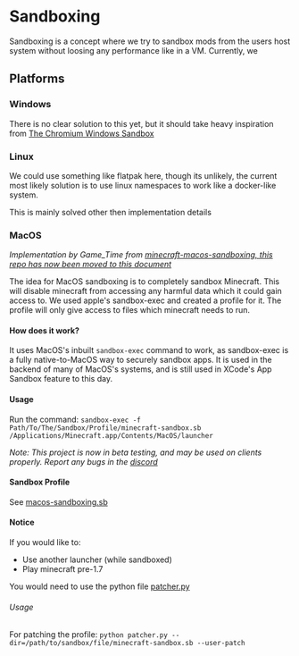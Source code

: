 # Sandboxing

Sandboxing is a concept where we try to sandbox mods from the users host system without loosing any performance like in a VM. Currently, we 

## Platforms

### Windows

There is no clear solution to this yet, but it should take heavy inspiration from [The Chromium Windows Sandbox](https://chromium.googlesource.com/chromium/src/+/HEAD/docs/design/sandbox.md#Sandbox-Windows-architecture)

### Linux

We could use something like flatpak here, though its unlikely, the current most likely solution is to use linux namespaces to work like a docker-like system.

This is mainly solved other then implementation details

### MacOS

*Implementation by Game_Time from [minecraft-macos-sandboxing, this repo has now been moved to this document](https://github.com/RayBytes/minecraft-macos-sandboxing)*

The idea for MacOS sandboxing is to completely sandbox Minecraft. This will disable minecraft from accessing any harmful data which it could gain access to. We used apple's sandbox-exec and created a profile for it. The profile will only give access to files which minecraft needs to run.

#### How does it work?

It uses MacOS's inbuilt `sandbox-exec` command to work, as sandbox-exec is a fully native-to-MacOS way to securely sandbox apps. It is used in the backend of many of MacOS's systems, and is still used in XCode's App Sandbox feature to this day. 

#### Usage

Run the command:
`sandbox-exec -f Path/To/The/Sandbox/Profile/minecraft-sandbox.sb /Applications/Minecraft.app/Contents/MacOS/launcher`

*Note: This project is now in beta testing, and may be used on clients properly. Report any bugs in the [discord](https://discord.gg/zPdFK47682)*

#### Sandbox Profile

See [macos-sandboxing.sb](./macos/macos-sandbox.sb)

#### Notice

If you would like to: 
- Use another launcher (while sandboxed)
- Play minecraft pre-1.7

You would need to use the python file [patcher.py](./macos/patcher.py)

###### Usage 

For patching the profile:
`python patcher.py --dir=/path/to/sandbox/file/minecraft-sandbox.sb --user-patch`

